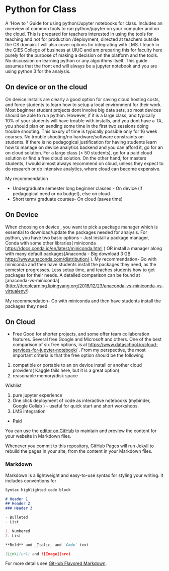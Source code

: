 # Python for Class 

A 'How to ' Guide for using python/Jupyter notebooks for class. 
Includes an overview of common tools to run python/jupyter on your computer and on the cloud. This is prepared for teachers interested in using the tools for teaching and not for production /deployment, directed at teachers outside the CS domain. I will also cover options for integrating with LMS. I teach in the GIES College of business at UIUC and am preparing this for faculty here purely for the purpose of making a decision on the platform  and the tools. No discussion on learning python or any algorithms itself. This guide assumes that the front end will always be a jupyter notebook and you are using python 3 for the analysis. 



## On device or on the cloud 
On device installs are clearly a good option for saving cloud hosting costs, and force students to learn how to setup a local environment for their work. Most beginner student projects dont involve big data sets, so most devices should be able to run python. However, if it is a large class, and typically 10% of your students will have trouble with installs, and you dont have a TA, you should plan on sending some time in the first two sessions doing trouble shooting. This luxury of time is typically possible only for 16 week courses.   No trouble shooting/no hardware/software constraints on students. If there is no pedagogical justification for having students learn how to manage on device analytics backend and you can afford it, go for an on cloud solution. For a large class (> 50 students), go for a paid cloud solution or find a free cloud solution. On the other hand, for masters students, I would almost always recommend on cloud, unless they expect to do research or do intensive analytics, where cloud can become expensive. 

My recommendation 
- Undergraduate semester long beginner classes - On device (if pedagogical need or no budget), else on cloud
- Short term/ graduate courses- On cloud (saves time) 

## On Device  
When choosing on device , you want to pick a package manager which is essential to download/update the packages needed for analysis. For python, you have two basic options - Just install a package manager, Conda with some other libraries( miniconda https://docs.conda.io/en/latest/miniconda.html ) OR  install a manager along with many default packages(Anaconda - Big download 3 GB https://www.anaconda.com/distribution/ ). My recommendation- Go with miniconda and then have students install the packages they need, as the semester progresses. Less setup time, and teaches students how to get packages for their needs. A detailed comparison can be found at [anaconda-vs-miniconda] (http://deeplearning.lipingyang.org/2018/12/23/anaconda-vs-miniconda-vs-virtualenv/)

My recommendation- Go with miniconda and then have students install the packages they need. 

## On Cloud 
- Free
Good for shorter projects, and some offer team collaboration features. Several free Google and Microsoft and others. One of the best comparison of six free options, is at https://www.dataschool.io/cloud-services-for-jupyter-notebook/ . From my perspective, the most important criteria is that the free option should be the following 
1. compatible or portable to an on device install or another cloud providers( Kaggle fails here, but it is a great option)
2. reasonable memory/disk space 

Wishlist 
1. pure jupyter experience 
2. One click deployment of code as interactive notebooks (mybinder, Google Collab ) - useful for quick start and short workshops. 
3. LMS integration 



- Paid 




You can use the [editor on GitHub](https://github.com/vishalsachdev/PythonForClass/edit/master/README.md) to maintain and preview the content for your website in Markdown files.

Whenever you commit to this repository, GitHub Pages will run [Jekyll](https://jekyllrb.com/) to rebuild the pages in your site, from the content in your Markdown files.

### Markdown

Markdown is a lightweight and easy-to-use syntax for styling your writing. It includes conventions for

```markdown
Syntax highlighted code block

# Header 1
## Header 2
### Header 3

- Bulleted
- List

1. Numbered
2. List

**Bold** and _Italic_ and `Code` text

[Link](url) and ![Image](src)
```

For more details see [GitHub Flavored Markdown](https://guides.github.com/features/mastering-markdown/).


